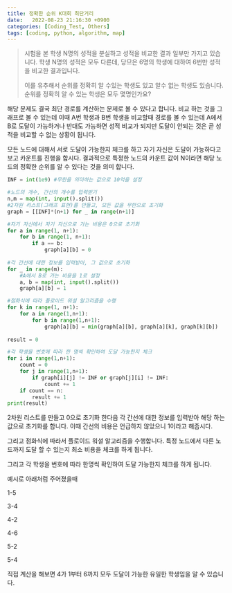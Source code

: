 ```yaml
---
title: 정확한 순위 K대회 최단거리
date:   2022-08-23 21:16:30 +0900
categories: [Coding_Test, Others]
tags: [coding, python, algorithm, map]
---
```


> 시험을 본 학생 N명의 성적을 분실하고 성적을 비교한 결과 일부만 가지고 있습니다. 학생 N명의 성적은 모두 다른데, 당므은 6명의 학생에 대하여 6번만 성적을 비교한 결과입니다.
> 
> 이를 유추해서 순위를 정확히 알 수있는 학생도 있고 알수 없는 학생도 있습니다. 순위를 정확히 알 수 있는 학생은 모두 몇명인가요?

해당 문제도 결국 최단 경로를 계산하는 문제로 볼 수 있다고 합니다. 비교 하는 것을 그래프로 볼 수 있는데 이때 A번 학생과 B번 학생을 비교할때 경로를 볼 수 있는데 A에서 B로 도달이 가능하거나 반대도 가능하면 성적 비교가 되지만 도달이 안되는 것은 곧 성적을 비교할 수 없는 상황이 됩니다.

모든 노드에 대해서 서로 도달이 가능한지 체크를 하고 자기 자신은 도달이 가능하다고 보고 카운트를 진행을 합시다. 결과적으로 특정한 노드의 카운트 값이 N이라면 해당 노드의 정확한 순위를 알 수 있다는 것을 의미 합니다. 

```py
INF = int(1e9) #무한을 의미하는 값으로 10억을 설정

#노드의 개수, 간선의 개수를 입력받기
n,m = map(int, input().split())
#2차원 리스트(그래프 표현)를 만들고, 모든 값을 무한으로 초기화
graph = [[INF]*(n+1) for _ in range(n+1)]

#자기 자신에서 자기 자신으로 가는 비용은 0으로 초기화
for a in range(1, n+1):
    for b in range(1, n+1):
        if a == b:
            graph[a][b] = 0
            
#각 간선에 대한 정보를 입력받아, 그 값으로 초기화
for _ in range(m):
    #A에서 B로 가는 비용을 1로 설정
    a, b = map(int, input().split())
    graph[a][b] = 1

#점화식에 따라 플로이드 워셜 알고리즘을 수행
for k in range(1, n+1):
    for a in range(1,n+1):
        for b in range(1,n+1):
            graph[a][b] = min(graph[a][b], graph[a][k], graph[k][b])
            
result = 0

#각 학생을 번호에 따라 한 명씩 확인하여 도달 가능한지 체크
for i in range(1,n+1):
    count = 0
    for j in range(1,n+1):
        if graph[i][j] != INF or graph[j][i] != INF:
            count += 1
    if count == n:
        result += 1
print(result)
```

2차원 리스트를 만들고 0으로 초기화 한다음 각 간선에 대한 정보를 입력받아 해당 하는 값으로 초기화를 합니다. 이때 간선의 비용은 언급하지 않았으니 1이라고 해줍시다.

그리고 점화식에 따라서 플로이드 워셜 알고리즘을 수행합니다. 특정 노드에서 다른 노드까지 도달 할 수 있는지 최소 비용을 체크를 하게 됩니다.

그리고 각 학생을 번호에 따라 한명씩 확인하여 도달 가능한지 체크를 하게 됩니다.

예시로 아래처럼 주어졌을때

1-5

3-4

4-2

4-6

5-2

5-4

직접 계산을 해보면 4가 1부터 6까지 모두 도달이 가능한 유일한 학생임을 알 수 있습니다.